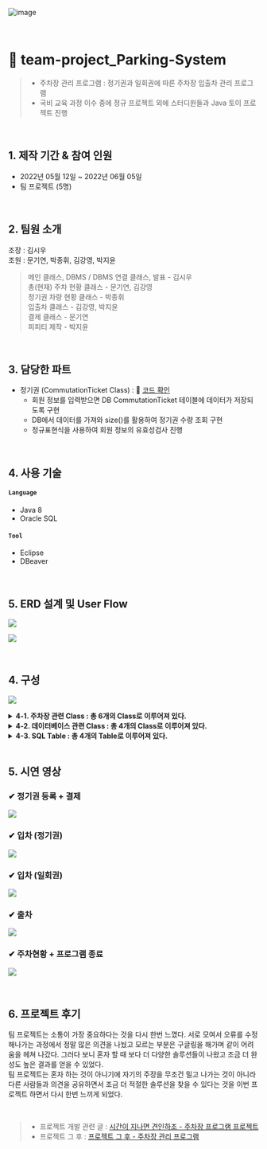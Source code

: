 ![image](https://user-images.githubusercontent.com/100775231/196356837-c4dbd6d2-9bc2-4cf2-8a54-b3c4d5a3bd53.png)

<br>

# 🚗 team-project_Parking-System
> - 주차장 관리 프로그램 : 정기권과 일회권에 따른 주차장 입출차 관리 프로그램
> - 국비 교육 과정 이수 중에 정규 프로젝트 외에 스터디원들과 Java 토이 프로젝트 진행

</br>

## 1. 제작 기간 & 참여 인원
- 2022년 05월 12일 ~ 2022년 06월 05일
- 팀 프로젝트 (5명)

</br>

## 2. 팀원 소개
조장 : 김시우 <br>
조원 : 문기연, 박종휘, 김강영, 박지윤

> 메인 클래스, DBMS / DBMS 연결 클래스, 발표 - 김시우 <br>
> 총(현재) 주차 현황 클래스 - 문기연, 김강영 <br>
> 정기권 차량 현황 클래스 - 박종휘 <br>
> 입출차 클래스 - 김강영, 박지윤 <br>
> 결제 클래스 - 문기연 <br>
> 피피티 제작 - 박지윤 <br>

<br>

## 3. 담당한 파트
- 정기권 (CommutationTicket Class) : 📌 [코드 확인]()
  - 회원 정보를 입력받으면 DB CommutationTicket 테이블에 데이터가 저장되도록 구현
  - DB에서 데이터를 가져와 size()를 활용하여 정기권 수량 조회 구현
  - 정규표현식을 사용하여 회원 정보의 유효성검사 진행
  
<br>

## 4. 사용 기술
#### `Language`
  - Java 8
  - Oracle SQL
#### `Tool`
  - Eclipse
  - DBeaver

<br>

## 5. ERD 설계 및 User Flow

![](https://velog.velcdn.com/images/jack_whiteblack/post/01278883-a5bf-42c8-9060-23285093da18/image.png)

![](https://velog.velcdn.com/images/jack_whiteblack/post/b55fff8e-7c4e-4a4d-9e68-0f7f4d87e2bd/image.png)

<br>

## 4. 구성

![](https://velog.velcdn.com/images/jack_whiteblack/post/dfbcca8d-57fc-46f8-a71e-aee1c61d0d45/image.png)

<details>
<summary><b>4-1. 주차장 관련 Class : 총 6개의 Class로 이루어져 있다.</b></summary>
<div markdown="1">
- ParkingMain(Main)<br>
- TotalParking(총(현재) 주차 현황)<br>
- Inout(입출차)<br>
- CommutationTicket(정기권)<br>
- Payment(결제)<br>
- Ending(종료)<br>
</div>
</details>

<details>
<summary><b>4-2. 데이터베이스 관련 Class : 총 4개의 Class로 이루어져 있다.</b></summary>
<div markdown="1">
- AuthenException<br>
- DAO<br>
- DBConn<br>
- ParkingDTO<br>
</div>
</details>

<details>
<summary><b>4-3. SQL Table : 총 4개의 Table로 이루어져 있다.</b></summary>
<div markdown="1">
- TOTALPARKING<br>
- COMMUTATIONTICKET<br>
- ENTRANCE<br>
- ONETIMETICKET<br>
</div>
</details>

<br>

## 5. 시연 영상

### ✔ 정기권 등록 + 결제
![](https://velog.velcdn.com/images/jack_whiteblack/post/1e741b66-0b1b-40f7-8e2f-d982575d26aa/image.gif)

### ✔ 입차 (정기권)
![](https://velog.velcdn.com/images/jack_whiteblack/post/1d5050e9-7f8b-4f1e-8f63-c45220c53ef9/image.gif)

### ✔ 입차 (일회권)
![](https://velog.velcdn.com/images/jack_whiteblack/post/1b61aa69-d871-461d-b6c2-61058d9aa7a7/image.gif)

### ✔ 출차
![](https://velog.velcdn.com/images/jack_whiteblack/post/f1e4d4bf-63a2-47df-b49e-91a911950c5b/image.gif)

### ✔ 주차현황 + 프로그램 종료
![](https://velog.velcdn.com/images/jack_whiteblack/post/2befa0ea-2ee7-4c0c-a910-e19a9f1a6bf3/image.gif)

<br>

## 6. 프로젝트 후기
팀 프로젝트는 소통이 가장 중요하다는 것을 다시 한번 느꼈다. 서로 모여서 오류를 수정해나가는 과정에서 정말 많은 의견을 나눴고 모르는 부분은 구글링을 해가며 같이 어려움을 헤쳐 나갔다. 그러다 보니 혼자 할 때 보다 더 다양한 솔루션들이 나왔고 조금 더 완성도 높은 결과를 얻을 수 있었다. 
<br>
팀 프로젝트는 혼자 하는 것이 아니기에 자기의 주장을 무조건 밀고 나가는 것이 아니라 다른 사람들과 의견을 공유하면서 조금 더 적절한 솔루션을 찾을 수 있다는 것을 이번 프로젝트 하면서 다시 한번 느끼게 되었다.

<br>

> - 프로젝트 개발 관련 글 : [시간이 지나면 견인하조 - 주차장 프로그램 프로젝트](https://velog.io/@jack_whiteblack/%EC%8B%9C%EA%B0%84%EC%9D%B4-%EC%A7%80%EB%82%98%EB%A9%B4-%EA%B2%AC%EC%9D%B8%ED%95%98%EC%A1%B0-%EC%A3%BC%EC%B0%A8%EC%9E%A5-%ED%94%84%EB%A1%9C%EA%B7%B8%EB%9E%A8-%ED%94%84%EB%A1%9C%EC%A0%9D%ED%8A%B8)
> - 프로젝트 그 후 : [프로젝트 그 후 - 주차장 관리 프로그램](https://velog.io/@jack_whiteblack/%ED%94%84%EB%A1%9C%EC%A0%9D%ED%8A%B8-%EA%B7%B8-%ED%9B%84-%EC%A3%BC%EC%B0%A8%EC%9E%A5-%EA%B4%80%EB%A6%AC-%ED%94%84%EB%A1%9C%EA%B7%B8%EB%9E%A8)
